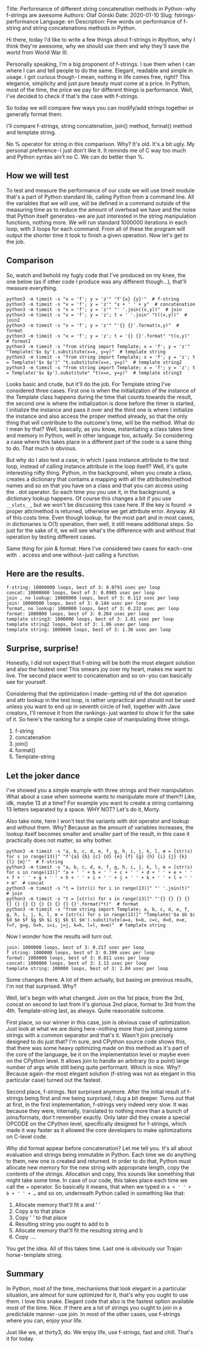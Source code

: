 Title: Performance of different string concatenation methods in Python - why f-strings are awesome
Authors: Olaf Górski
Date: 2020-01-10
Slug: fstrings-performance
Language: en
Description: Few words on performance of f-string and string concatenations methods in Python. 


Hi there, today I'd like to write a few things about f-strings in #python, why I think they're awesome, why we should use them and why they'll save the world from World War III.

Personally speaking, I'm a big proponent of f-strings. I sue them when I can where I can and tell people to do the same. Elegant, readable and simple in usage. I got curious though - I mean, nothing in life comes free, right? This elegance, simplicity and just pure beauty must come at a price. In Python, most of the time, the price we pay for different things is performance. Well, I've decided to check if that's the case with f-strings.

So today we will compare few ways you can modify/add strings together or generally format them.

I'll compare f-strings, string concatenation, join() method, format() method and template string.

No % operator for string in this comparison. Why? It's old. It's a bit ugly. My personal preference - I just don't like it. It reminds me of C way too much and Python syntax ain't no C. We can do better than %.

## How we will test
To test and measure the performance of our code we will use timeit module that's a part of Python standard lib, calling Python from a command line. All the variables that we will use, will be defined in a command outside of the measuring time as to reduce the amount of overhead we have and the noise that Python itself generates - we are just interested in the string manipulation functions, nothing more.
We will run standard 1000000 iterations in each loop, with 3 loops for each command. From all of these the program will output the shorter time it took to finish a given operation. Now let's get to the job.

## Comparison
So, watch and behold my fugly code that I've produced on my knee, the one below (as if other code I produce was any different though…), that'll measure everything.
```
python3 -m timeit -s "x = 'f'; y = 'z'" "f'{x} {y}'"  # f-string
python3 -m timeit -s "x = 'f'; y = 'z'" "x + ' ' + y"  # concatenation
python3 -m timeit -s "x = 'f'; y = 'z'" "' '.join((x,y))"  # join
python3 -m timeit -s "x = 'f'; y = 'z'; t = ' '.join" "t((x,y))"  # join2
python3 -m timeit -s "x = 'f'; y = 'z'" "'{} {}'.format(x,y)"  # format
python3 -m timeit -s "x = 'f'; y = 'z'; t = '{} {}'.format" "t(x,y)"  # format2
python3 -m timeit -s "from string import Template; x = 'f'; y = 'z'" "Template('$x $y').substitute(x=x, y=y)"  # template string
python3 -m timeit -s "from string import Template; x = 'f'; y = 'z'; t = Template('$x $y')" "t.substitute(x=x, y=y)"  # template string2
python3 -m timeit -s "from string import Template; x = 'f'; y = 'z'; t = Template('$x $y').substitute" "t(x=x, y=y)"  # template string3
```
Looks basic and crude, but it'll do the job. For Template string I've considered three cases. First one is when the initialization of the instance of the Template class happens during the time that counts towards the result, the second one is where the initialization is done before the timer is started, I initialize the instance and pass it over and the third one is where I initialize the instance and also access the proper method already, so that the only thing that will contribute to the outcome's time, will be the method. What do I mean by that?
Well, basically, as you know, instantiating a class takes time and memory in Python, well in other language too, actually. So considering a case where this takes place in a different part of the code is a sane thing to do. That much is obvious.

But why do I also test a case, in which I pass instance.attribute to the test loop, instead of calling instance.attribute in the loop itself? Well, it's quite interesting nifty thing.
Python, in the background, when you create a class, creates a dictionary that contains a mapping with all the attributes/method names and so on that you have on a class and that you can access using the . dot operator. So each time you you use it, in the background, a dictionary lookup happens. Of course this changes a bit if you use `__slots__`, but we won't be discussing this case here.
If the key is found -> proper attr/method is returned, otherwise we get attribute error. Anyway. All of this costs time. Even though lookup, for the most part and in most cases, in dictionaries is O(1) operation, then well, it still means additional steps. So just for the sake of it, we will see what's the difference with and without that operation by testing different cases.

Same thing for join & format. Here I've considered two cases for each - one with `.` access and one without - just calling a function.

## Here are the results.
```
f-string: 10000000 loops, best of 3: 0.0791 usec per loop
concat: 10000000 loops, best of 3: 0.0985 usec per loop
join , no lookup: 10000000 loops, best of 3: 0.112 usec per loop
join: 10000000 loops, best of 3: 0.144 usec per loop
format, no lookup: 1000000 loops, best of 3: 0.232 usec per loop
format: 1000000 loops, best of 3: 0.264 usec per loop
template string3: 1000000 loops, best of 3: 1.01 usec per loop
template string2 loops, best of 3: 1.06 usec per loop
template string: 1000000 loops, best of 3: 1.36 usec per loop
```

## Surprise, surprise!
Honestly, I did not expect that f-string will be both the most elegant solution and also the fastest one! This smears joy over my heart, makes me want to live.
The second place went to concatenation and so on - you can basically see for yourself.

Considering that the optimization I made - getting rid of the dot operation and attr lookup in the test loop, is rather unpractical and should not be used unless you want to end up in seventh circle of hell, together with Java creators, I'll remove it from the rankings - just wanted to show it for the sake of it. So here's the ranking for a simple case of manipulating three strings.

1. f-string
1. concatenation
1. join()
1. format()
1. Template-string

## Let the joker dance

I've showed you a simple example with three strings and their manipulation. What about a case when someone wants to manipulate more of them?! Like, idk, maybe 13 at a time? For example you want to create a string containing 13 letters separated by a space. WHY NOT? Let's do it, Morty.

Also take note, here I won't test the variants with dot operator and lookup and without them. Why? Because as the amount of variables increases, the lookup itself becomes smaller and smaller part of the result, in this case it practically does not matter, so why bother.
```
python3 -m timeit -s "a, b, c, d, e, f, g, h, i, j, k, l, m = [str(s) for s in range(13)]" "f'{a} {b} {c} {d} {e} {f} {g} {h} {i} {j} {k} {l} {m}'"  # f-string
python3 -m timeit -s "a, b, c, d, e, f, g, h, i, j, k, l, m = [str(s) for s in range(13)]" "a + ' ' + b + ' ' + c + ' ' + d + ' ' + e + ' ' + f + ' ' + g + ' ' + h + ' ' + i + ' ' + j + ' ' + k + ' ' + l + ' ' + m"  # concat
python3 -m timeit -s "t = [str(i) for i in range(13)]" "' '.join(t)"  # join
python3 -m timeit -s "t = [str(s) for s in range(13)]" "'{} {} {} {} {} {} {} {} {} {} {} {} {}'.format(*t)"  # format
python3 -m timeit -s "from string import Template; a, b, c, d, e, f, g, h, i, j, k, l, m = [str(s) for s in range(13)]" "Template('$a $b $c $d $e $f $g $h $i $j $k $l $m').substitute(a=a, b=b, c=c, d=d, e=e, f=f, g=g, h=h, i=i, j=j, k=k, l=l, m=m)"  # template string
```

Now I wonder how the results will turn out.

```
join: 1000000 loops, best of 3: 0.217 usec per loop
f string: 1000000 loops, best of 3: 0.399 usec per loop
format: 1000000 loops, best of 3: 0.811 usec per loop
concat: 1000000 loops, best of 3: 1.13 usec per loop
template string: 100000 loops, best of 3: 2.04 usec per loop
```

Some changes there. A lot of them actually, but basing on previous results, I'm not that surprised. Why?

Well, let's begin with what changed. Join on the 1st place, from the 3rd, concat on second to last from it's glorious 2nd place, format to 3rd from the 4th. Template-string last, as always. Quite reasonable outcome.

First place, so our winner in this case, join is obvious case of optimization. Just look at what we are doing here - nothing more than just joining some strings with a common separator and that's it. Wasn't join precisely designed to do just that? I'm sure, and CPython source code shows this, that there was some heavy optimizing made on this method as it's part of the core of the language, be it on the implementation level or maybe even on the CPython level. It allows join to handle an arbitrary (to a point) large number of args while still being quite performant. Which is nice. Why? Because again - the most elegant solution (f-string was not as elegant in this particular case) turned out the fastest.

Second place, f-strings. Not surprised anymore. After the initial result of f-strings being first and me being surprised, I dug a bit deeper. Turns out that at first, in the first implementation, f-strings very indeed very slow. It was because they were, internally, translated to nothing more than a bunch of joins/formats, don't remember exactly. Only later did they create a special OPCODE on the CPython level, specifically designed for f-strings, which made it way faster as it allowed the core developers to make optimizations on C-level code.

Why did format appear before concatenation? Let me tell you. It's all about evaluation and strings being immutable in Python. Each time we do anything to them, new one is created and returned. In order to do that, Python must allocate new memory for the new string with appropriate length, copy the contents of the strings. Allocation and copy, this sounds like something that might take some time. In case of our code, this takes place each time we call the + operator. So basically it means, that when we typed in `a + ' ' + b + ' ' + …` and so on, underneath Python called in something like that:

1. Allocate memory that'll fit a and ' '
1. Copy a to that place
1. Copy ' ' to that place
1. Resulting string you ought to add to b
1. Allocate memory that'll fit the resulting string and b
1. Copy ….

You get the idea. All of this takes time.
Last one is obviously our Trajan horse - template string.

## Summary
In Python, most of the time, mechanisms that look elegant in a particular situation, are almost for sure optimized for it, that's why you ought to use them. I love this snake. Elegant code that also is the fastest option available most of the time. Nice.
If there are a lot of strings you ought to join in a predictable manner - use join.
In most of the other cases, use f-strings where you can, enjoy your life.

Just like we, at thirty3, do. We enjoy life, use f-strings, fast and chill. That's it for today.